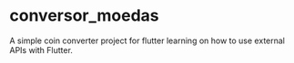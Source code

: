 # conversor_moedas

A simple coin converter project for flutter learning on how to use external APIs with Flutter.